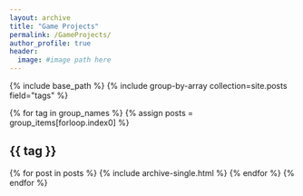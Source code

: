 ```yaml
---
layout: archive
title: "Game Projects"
permalink: /GameProjects/
author_profile: true
header:
  image: #image path here
---
```

  {% include base_path %}
  {% include group-by-array collection=site.posts field="tags" %}

  {% for tag in group_names %}
    {% assign posts = group_items[forloop.index0] %}
    <h2 id="{{ tag | slugify }}" class="archive__subtitle">{{ tag }}</h2>
    {% for post in posts %}
      {% include archive-single.html %}
    {% endfor %}
  {% endfor %}
